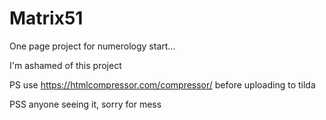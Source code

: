 # Matrix51

One page project for numerology start...

I'm ashamed of this project

PS use https://htmlcompressor.com/compressor/ before uploading to tilda

PSS anyone seeing it, sorry for mess